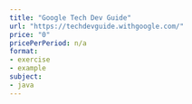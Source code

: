 ```yaml
---
title: "Google Tech Dev Guide"
url: "https://techdevguide.withgoogle.com/"
price: "0"
pricePerPeriod: n/a
format: 
- exercise
- example
subject: 
- java
---
```

